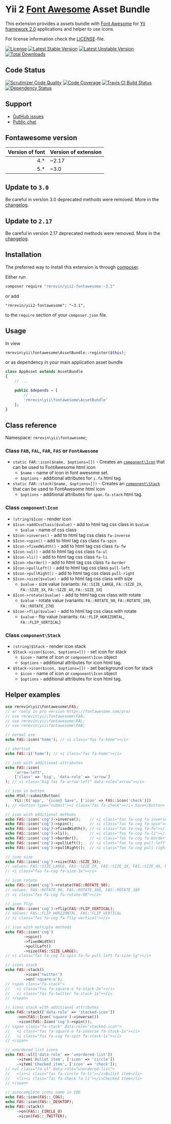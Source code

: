 Yii 2 [Font Awesome](http://fortawesome.github.io/Font-Awesome/) Asset Bundle
===============================

This extension provides a assets bundle with [Font Awesome](https://fontawesome.com/)
for [Yii framework 2.0](http://www.yiiframework.com/) applications and helper to use icons.

For license information check the [LICENSE](https://github.com/rmrevin/yii2-fontawesome/blob/master/LICENSE)-file.

[![License](https://poser.pugx.org/rmrevin/yii2-fontawesome/license.svg)](https://packagist.org/packages/rmrevin/yii2-fontawesome)
[![Latest Stable Version](https://poser.pugx.org/rmrevin/yii2-fontawesome/v/stable.svg)](https://packagist.org/packages/rmrevin/yii2-fontawesome)
[![Latest Unstable Version](https://poser.pugx.org/rmrevin/yii2-fontawesome/v/unstable.svg)](https://packagist.org/packages/rmrevin/yii2-fontawesome)
[![Total Downloads](https://poser.pugx.org/rmrevin/yii2-fontawesome/downloads.svg)](https://packagist.org/packages/rmrevin/yii2-fontawesome)

Code Status
-----------
[![Scrutinizer Code Quality](https://scrutinizer-ci.com/g/rmrevin/yii2-fontawesome/badges/quality-score.png?b=master)](https://scrutinizer-ci.com/g/rmrevin/yii2-fontawesome/?branch=master)
[![Code Coverage](https://scrutinizer-ci.com/g/rmrevin/yii2-fontawesome/badges/coverage.png?b=master)](https://scrutinizer-ci.com/g/rmrevin/yii2-fontawesome/?branch=master)
[![Travis CI Build Status](https://travis-ci.org/rmrevin/yii2-fontawesome.svg)](https://travis-ci.org/rmrevin/yii2-fontawesome)
[![Dependency Status](https://www.versioneye.com/user/projects/54119b799e16229fe00000da/badge.svg)](https://www.versioneye.com/user/projects/54119b799e16229fe00000da)

Support
-------
* [GutHub issues](https://github.com/rmrevin/yii2-fontawesome/issues)
* [Public chat](https://gitter.im/rmrevin/support)

Fontawesome version
-------------------
| Version of font | Version of extension |
| ---:|:--- |
| 4.* | ~2.17 |
| 5.* | ~3.0 |

Update to `3.0`
----------------

Be careful in version 3.0 deprecated methods were removed. More in the [changelog](https://github.com/rmrevin/yii2-fontawesome/blob/master/CHANGELOG.md).

Update to `2.17`
----------------

Be careful in version 2.17 deprecated methods were removed. More in the [changelog](https://github.com/rmrevin/yii2-fontawesome/blob/2.x/CHANGELOG.md).

Installation
------------

The preferred way to install this extension is through [composer](https://getcomposer.org/).

Either run

```bash
composer require "rmrevin/yii2-fontawesome:~3.1"
```

or add

```
"rmrevin/yii2-fontawesome": "~3.1",
```

to the `require` section of your `composer.json` file.

Usage
-----

In view

```php
rmrevin\yii\fontawesome\AssetBundle::register($this);

```

or as dependency in your main application asset bundle

```php
class AppAsset extends AssetBundle
{
	// ...

	public $depends = [
		// ...
		'rmrevin\yii\fontawesome\AssetBundle'
	];
}

```

Class reference
---------------

Namespace: `rmrevin\yii\fontawesome`;

### Class `FAB`, `FAL`, `FAR`, `FAS` or `FontAwesome`

* `static FAR::icon($name, $options=[])` - Creates an [`component\Icon`](#class-componenticon) that can be used to FontAwesome html icon
  * `$name` - name of icon in font awesome set.
  * `$options` - additional attributes for `i.fa` html tag.
* `static FAR::stack($name, $options=[])` - Creates an [`component\Stack`](#class-componentstack) that can be used to FontAwesome html icon
  * `$options` - additional attributes for `span.fa-stack` html tag.

### Class `component\Icon`

* `(string)$Icon` - render icon
* `$Icon->addCssClass($value)` - add to html tag css class in `$value`
  * `$value` - name of css class
* `$Icon->inverse()` - add to html tag css class `fa-inverse`
* `$Icon->spin()` - add to html tag css class `fa-spin`
* `$Icon->fixedWidth()` - add to html tag css class `fa-fw`
* `$Icon->ul()` - add to html tag css class `fa-ul`
* `$Icon->li()` - add to html tag css class `fa-li`
* `$Icon->border()` - add to html tag css class `fa-border`
* `$Icon->pullLeft()` - add to html tag css class `pull-left`
* `$Icon->pullRight()` - add to html tag css class `pull-right`
* `$Icon->size($value)` - add to html tag css class with size
  * `$value` - size value (variants: `FA::SIZE_LARGE`, `FA::SIZE_2X`, `FA::SIZE_3X`, `FA::SIZE_4X`, `FA::SIZE_5X`)
* `$Icon->rotate($value)` - add to html tag css class with rotate
  * `$value` - rotate value (variants: `FA::ROTATE_90`, `FA::ROTATE_180`, `FA::ROTATE_270`)
* `$Icon->flip($value)` - add to html tag css class with rotate
  * `$value` - flip value (variants: `FA::FLIP_HORIZONTAL`, `FA::FLIP_VERTICAL`)

### Class `component\Stack`

* `(string)$Stack` - render icon stack
* `$Stack->icon($icon, $options=[])` - set icon for stack
  * `$icon` - name of icon or `component\Icon` object
  * `$options` - additional attributes for icon html tag.
* `$Stack->icon($icon, $options=[])` - set background icon for stack
  * `$icon` - name of icon or `component\Icon` object
  * `$options` - additional attributes for icon html tag.

Helper examples
---------------

```php
use rmrevin\yii\fontawesome\FAS;
// or (only in pro version https://fontawesome.com/pro)
// use rmrevin\yii\fontawesome\FAR;
// use rmrevin\yii\fontawesome\FAL;
// use rmrevin\yii\fontawesome\FAB;

// normal use
echo FAS::icon('home'); // <i class="fas fa-home"></i>

// shortcut
echo FAS::i('home'); // <i class="fas fa-home"></i>

// icon with additional attributes
echo FAS::icon(
    'arrow-left', 
    ['class' => 'big', 'data-role' => 'arrow']
); // <i class="big fas fa-arrow-left" data-role="arrow"></i>

// icon in button
echo Html::submitButton(
    Yii::t('app', '{icon} Save', ['icon' => FAS::icon('check')])
); // <button type="submit"><i class="fas fa-check"></i> Save</button>

// icon with additional methods
echo FAS::icon('cog')->inverse();    // <i class="fas fa-cog fa-inverse"></i>
echo FAS::icon('cog')->spin();       // <i class="fas fa-cog fa-spin"></i>
echo FAS::icon('cog')->fixedWidth(); // <i class="fas fa-cog fa-fw"></i>
echo FAS::icon('cog')->li();         // <i class="fas fa-cog fa-li"></i>
echo FAS::icon('cog')->border();     // <i class="fas fa-cog fa-border"></i>
echo FAS::icon('cog')->pullLeft();   // <i class="fas fa-cog pull-left"></i>
echo FAS::icon('cog')->pullRight();  // <i class="fas fa-cog pull-right"></i>

// icon size
echo FAS::icon('cog')->size(FAS::SIZE_3X);
// values: FAS::SIZE_LARGE, FAS::SIZE_2X, FAS::SIZE_3X, FAS::SIZE_4X, FAS::SIZE_5X
// <i class="fas fa-cog fa-size-3x"></i>

// icon rotate
echo FAS::icon('cog')->rotate(FAS::ROTATE_90); 
// values: FAS::ROTATE_90, FAS::ROTATE_180, FAS::ROTATE_180
// <i class="fas fa-cog fa-rotate-90"></i>

// icon flip
echo FAS::icon('cog')->flip(FAS::FLIP_VERTICAL); 
// values: FAS::FLIP_HORIZONTAL, FAS::FLIP_VERTICAL
// <i class="fas fa-cog fa-flip-vertical"></i>

// icon with multiple methods
echo FAS::icon('cog')
        ->spin()
        ->fixedWidth()
        ->pullLeft()
        ->size(FAS::SIZE_LARGE);
// <i class="fas fa-cog fa-spin fa-fw pull-left fa-size-lg"></i>

// icons stack
echo FAS::stack()
        ->icon('twitter')
        ->on('square-o');
// <span class="fa-stack">
//   <i class="fas fa-square-o fa-stack-2x"></i>
//   <i class="fas fa-twitter fa-stack-1x"></i>
// </span>

// icons stack with additional attributes
echo FAS::stack(['data-role' => 'stacked-icon'])
     ->on(FAS::Icon('square')->inverse())
     ->icon(FAS::Icon('cog')->spin());
// <span class="fa-stack" data-role="stacked-icon">
//   <i class="fas fa-square-o fa-inverse fa-stack-2x"></i>
//   <i class="fas fa-cog fa-spin fa-stack-1x"></i>
// </span>

// unordered list icons 
echo FAS::ul(['data-role' => 'unordered-list'])
     ->item('Bullet item', ['icon' => 'circle'])
     ->item('Checked item', ['icon' => 'check']);
// <ul class="fa-ul" data-role="unordered-list">
//   <li><i class="fas fa-circle fa-li"></i>Bullet item</li>
//   <li><i class="fas fa-check fa-li"></i>Checked Item</li>
// </span>

// autocomplete icons name in IDE
echo FAS::icon(FAS::_COG);
echo FAS::icon(FAS::_DESKTOP);
echo FAS::stack()
     ->on(FAS::_CIRCLE_O)
     ->icon(FAS::_TWITTER);
```
